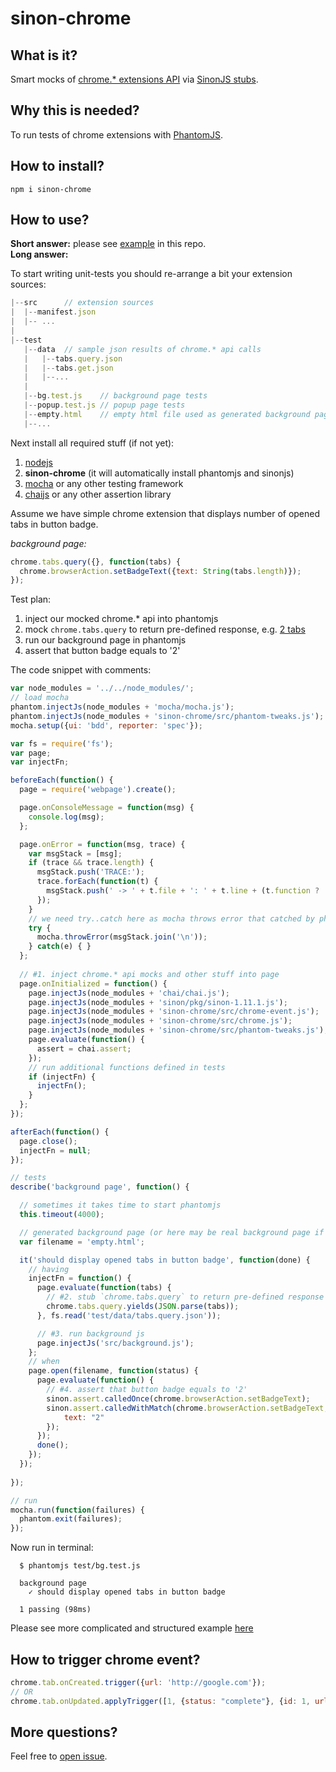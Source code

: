 # sinon-chrome
## What is it?
Smart mocks of [chrome.* extensions API](https://developer.chrome.com/extensions) via [SinonJS stubs](http://sinonjs.org/docs/#stubs).

## Why this is needed?
To run tests of chrome extensions with [PhantomJS](http://phantomjs.org).

## How to install?
````
npm i sinon-chrome
````

## How to use?
**Short answer:** please see [example](/example) in this repo.  
**Long answer:**  

To start writing unit-tests you should re-arrange a bit your extension sources:
````js
|--src      // extension sources
|  |--manifest.json
|  |-- ...
|   
|--test
   |--data  // sample json results of chrome.* api calls
   |   |--tabs.query.json
   |   |--tabs.get.json
   |   |--...
   |
   |--bg.test.js    // background page tests
   |--popup.test.js // popup page tests
   |--empty.html    // empty html file used as generated background page
   |--...
````

Next install all required stuff (if not yet):

1. [nodejs](http://nodejs.org)
2. **sinon-chrome** (it will automatically install phantomjs and sinonjs)
3. [mocha](http://mochajs.org) or any other testing framework
4. [chaijs](http://chaijs.com) or any other assertion library

Assume we have simple chrome extension that displays number of opened tabs in button badge.  

*background page:*
````js
chrome.tabs.query({}, function(tabs) {
  chrome.browserAction.setBadgeText({text: String(tabs.length)});
});
````
Test plan:  
1. inject our mocked chrome.* api into phantomjs  
2. mock `chrome.tabs.query` to return pre-defined response, e.g. [2 tabs](/example/test/data/tabs.query.json)  
3. run our background page in phantomjs  
4. assert that button badge equals to '2'  

The code snippet with comments:
````js
var node_modules = '../../node_modules/';
// load mocha
phantom.injectJs(node_modules + 'mocha/mocha.js');
phantom.injectJs(node_modules + 'sinon-chrome/src/phantom-tweaks.js');
mocha.setup({ui: 'bdd', reporter: 'spec'});

var fs = require('fs');
var page;
var injectFn;

beforeEach(function() {
  page = require('webpage').create();

  page.onConsoleMessage = function(msg) {
    console.log(msg);
  };

  page.onError = function(msg, trace) {
    var msgStack = [msg];
    if (trace && trace.length) {
      msgStack.push('TRACE:');
      trace.forEach(function(t) {
        msgStack.push(' -> ' + t.file + ': ' + t.line + (t.function ? ' (in function "' + t.function +'")' : ''));
      });
    }
    // we need try..catch here as mocha throws error that catched by phantom.onError
    try {
      mocha.throwError(msgStack.join('\n'));
    } catch(e) { }
  };
  
  // #1. inject chrome.* api mocks and other stuff into page
  page.onInitialized = function() {
    page.injectJs(node_modules + 'chai/chai.js');
    page.injectJs(node_modules + 'sinon/pkg/sinon-1.11.1.js');
    page.injectJs(node_modules + 'sinon-chrome/src/chrome-event.js');
    page.injectJs(node_modules + 'sinon-chrome/src/chrome.js');
    page.injectJs(node_modules + 'sinon-chrome/src/phantom-tweaks.js');
    page.evaluate(function() {
      assert = chai.assert;
    });
    // run additional functions defined in tests
    if (injectFn) {
      injectFn();
    }
  };
});

afterEach(function() {
  page.close();
  injectFn = null;
});

// tests
describe('background page', function() {

  // sometimes it takes time to start phantomjs
  this.timeout(4000);

  // generated background page (or here may be real background page if exists)
  var filename = 'empty.html';

  it('should display opened tabs in button badge', function(done) {
    // having
    injectFn = function() {
      page.evaluate(function(tabs) {
        // #2. stub `chrome.tabs.query` to return pre-defined response
        chrome.tabs.query.yields(JSON.parse(tabs));
      }, fs.read('test/data/tabs.query.json'));

      // #3. run background js
      page.injectJs('src/background.js');
    };
    // when
    page.open(filename, function(status) {
      page.evaluate(function() {
        // #4. assert that button badge equals to '2'
        sinon.assert.calledOnce(chrome.browserAction.setBadgeText);
        sinon.assert.calledWithMatch(chrome.browserAction.setBadgeText, {
            text: "2"
        });
      });
      done();
    });
  });
  
});

// run
mocha.run(function(failures) {
  phantom.exit(failures);
});

````
Now run in terminal:
````
  $ phantomjs test/bg.test.js
  
  background page
    ✓ should display opened tabs in button badge

  1 passing (98ms)
````
Please see more complicated and structured example [here](/example)

## How to trigger chrome event?
````js
chrome.tab.onCreated.trigger({url: 'http://google.com'});
// OR 
chrome.tab.onUpdated.applyTrigger([1, {status: "complete"}, {id: 1, url: 'http://google.com'}]);
````

## More questions?
Feel free to [open issue](https://github.com/vitalets/sinon-chrome/issues).
